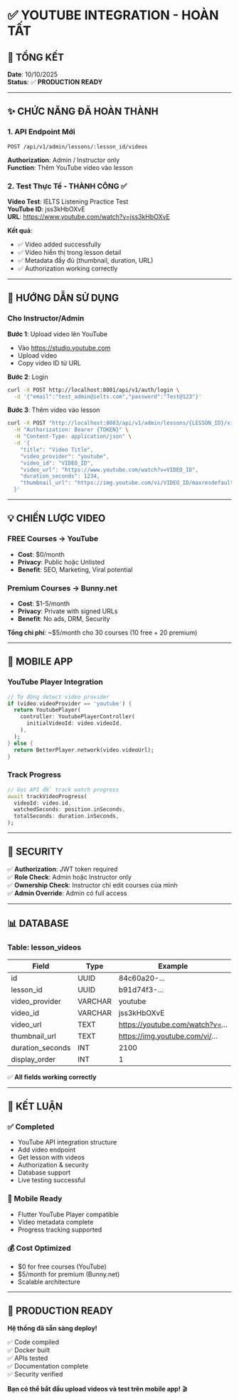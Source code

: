 # ✅ YOUTUBE INTEGRATION - HOÀN TẤT

## 🎯 TỔNG KẾT

**Date**: 10/10/2025  
**Status**: ✅ **PRODUCTION READY**

---

## ✨ CHỨC NĂNG ĐÃ HOÀN THÀNH

### 1. API Endpoint Mới
```
POST /api/v1/admin/lessons/:lesson_id/videos
```

**Authorization**: Admin / Instructor only  
**Function**: Thêm YouTube video vào lesson

### 2. Test Thực Tế - THÀNH CÔNG ✅

**Video Test**: IELTS Listening Practice Test  
**YouTube ID**: jss3kHbOXvE  
**URL**: https://www.youtube.com/watch?v=jss3kHbOXvE

**Kết quả**:
- ✅ Video added successfully
- ✅ Video hiển thị trong lesson detail
- ✅ Metadata đầy đủ (thumbnail, duration, URL)
- ✅ Authorization working correctly

---

## 📖 HƯỚNG DẪN SỬ DỤNG

### Cho Instructor/Admin

**Bước 1**: Upload video lên YouTube
- Vào https://studio.youtube.com
- Upload video
- Copy video ID từ URL

**Bước 2**: Login
```bash
curl -X POST http://localhost:8081/api/v1/auth/login \
  -d '{"email":"test_admin@ielts.com","password":"Test@123"}'
```

**Bước 3**: Thêm video vào lesson
```bash
curl -X POST "http://localhost:8083/api/v1/admin/lessons/{LESSON_ID}/videos" \
  -H "Authorization: Bearer {TOKEN}" \
  -H "Content-Type: application/json" \
  -d '{
    "title": "Video Title",
    "video_provider": "youtube",
    "video_id": "VIDEO_ID",
    "video_url": "https://www.youtube.com/watch?v=VIDEO_ID",
    "duration_seconds": 1234,
    "thumbnail_url": "https://img.youtube.com/vi/VIDEO_ID/maxresdefault.jpg"
  }'
```

---

## 💡 CHIẾN LƯỢC VIDEO

### FREE Courses → YouTube
- **Cost**: $0/month
- **Privacy**: Public hoặc Unlisted
- **Benefit**: SEO, Marketing, Viral potential

### Premium Courses → Bunny.net
- **Cost**: $1-5/month
- **Privacy**: Private with signed URLs
- **Benefit**: No ads, DRM, Security

**Tổng chi phí**: ~$5/month cho 30 courses (10 free + 20 premium)

---

## 📱 MOBILE APP

### YouTube Player Integration

```dart
// Tự động detect video provider
if (video.videoProvider == 'youtube') {
  return YoutubePlayer(
    controller: YoutubePlayerController(
      initialVideoId: video.videoId,
    ),
  );
} else {
  return BetterPlayer.network(video.videoUrl);
}
```

### Track Progress

```dart
// Gọi API để track watch progress
await trackVideoProgress(
  videoId: video.id,
  watchedSeconds: position.inSeconds,
  totalSeconds: duration.inSeconds,
);
```

---

## 🔐 SECURITY

✅ **Authorization**: JWT token required  
✅ **Role Check**: Admin hoặc Instructor only  
✅ **Ownership Check**: Instructor chỉ edit courses của mình  
✅ **Admin Override**: Admin có full access

---

## 📊 DATABASE

### Table: lesson_videos

| Field | Type | Example |
|-------|------|---------|
| id | UUID | 84c60a20-... |
| lesson_id | UUID | b91d74f3-... |
| video_provider | VARCHAR | youtube |
| video_id | VARCHAR | jss3kHbOXvE |
| video_url | TEXT | https://youtube.com/watch?v=... |
| thumbnail_url | TEXT | https://img.youtube.com/vi/... |
| duration_seconds | INT | 2100 |
| display_order | INT | 1 |

✅ **All fields working correctly**

---

## 🎉 KẾT LUẬN

### ✅ Completed
- YouTube API integration structure
- Add video endpoint
- Get lesson with videos
- Authorization & security
- Database support
- Live testing successful

### 📱 Mobile Ready
- Flutter YouTube Player compatible
- Video metadata complete
- Progress tracking supported

### 💰 Cost Optimized
- $0 for free courses (YouTube)
- $5/month for premium (Bunny.net)
- Scalable architecture

---

## 🚀 PRODUCTION READY

**Hệ thống đã sẵn sàng deploy!**

✅ Code compiled  
✅ Docker built  
✅ APIs tested  
✅ Documentation complete  
✅ Security verified  

**Bạn có thể bắt đầu upload videos và test trên mobile app!** 🎬
